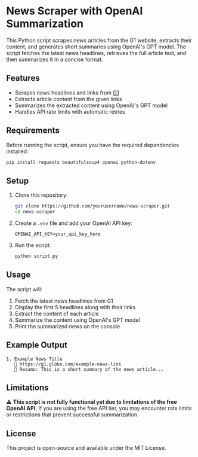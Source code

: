 # News Scraper with OpenAI Summarization

This Python script scrapes news articles from the G1 website, extracts their content, and generates short summaries using OpenAI's GPT model. The script fetches the latest news headlines, retrieves the full article text, and then summarizes it in a concise format.

## Features
- Scrapes news headlines and links from [G1](https://g1.globo.com/)
- Extracts article content from the given links
- Summarizes the extracted content using OpenAI's GPT model
- Handles API rate limits with automatic retries

## Requirements
Before running the script, ensure you have the required dependencies installed:

```bash
pip install requests beautifulsoup4 openai python-dotenv
```

## Setup
1. Clone this repository:
   ```bash
   git clone https://github.com/yourusername/news-scraper.git
   cd news-scraper
   ```
2. Create a `.env` file and add your OpenAI API key:
   ```plaintext
   OPENAI_API_KEY=your_api_key_here
   ```
3. Run the script:
   ```bash
   python script.py
   ```

## Usage
The script will:
1. Fetch the latest news headlines from G1
2. Display the first 5 headlines along with their links
3. Extract the content of each article
4. Summarize the content using OpenAI's GPT model
5. Print the summarized news on the console

## Example Output
```plaintext
1. Example News Title
   🔗 https://g1.globo.com/example-news-link
   📝 Resumo: This is a short summary of the news article...
```

## Limitations
⚠️ **This script is not fully functional yet due to limitations of the free OpenAI API.** If you are using the free API tier, you may encounter rate limits or restrictions that prevent successful summarization.

## License
This project is open-source and available under the MIT License.

